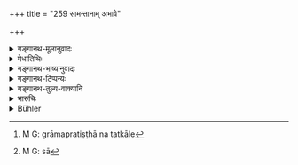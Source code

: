 +++
title = "259 सामन्तानाम् अभावे"

+++

<details><summary>गङ्गानथ-मूलानुवादः</summary>

In the absence of such original inhabitants of neighbouring villages as could be witnesses in regard to the boundary, the king may examine these (following) frequenters of forests also.—(259)
</details>

<details><summary>मेधातिथिः</summary>

**सामन्तानां मौलानाम्** इति विशेषणविशेष्यभावः स्तुत्यर्थः । ग्रामप्रतिष्ठानकाले[^१६९] भवा उत्पत्तिसहभुवो **मौला** उच्यन्ते । ते च **सामन्ता** नित्याः, नित्यसंनिहितत्वात् । तेषाम् अप्य् अभावः कथंचिद् उच्छन्नत्वात् । तदा का[^१७०] गतिः । तदा **इमान् अपि** वक्ष्यमाणान् पृच्छेत् । 


[^१७०]:
     M G: sā


[^१६९]:
     M G: grāmapratiṣṭhā na tatkāle

अथ वा **मौला** अनुभाविनः, **सामन्ता** व्याक्ख्याताः, व्यवहर्तव्याः । मौलानां पूर्वोक्तानाम् अभावे सामन्ताः प्रमाणम् । तदभावे **वनगोचरान् विनियुञ्जीत**[^१७१] निपुणतः पृच्छेत् ॥ ८.२५९ ॥
</details>

<details><summary>गङ्गानथ-भाष्यानुवादः</summary>

‘*Original inhabitants*’—The epithet has been added with a view to indicate their importance. Those persons who were living in the village at the time of its foundation, and who are co-eval with it, are called ‘original’; such inhabitants of the neighbouring villages remain on the spot constantly. There would be ‘absence’ of these, on account of their having become dispersed, for some reason or the other.

What is the remedy, if these are not available?

In that case the king shall question ‘*these*’—the persons going to be mentioned in the next verse.

Or, ‘*maulāḥ*’ may be taken to mean ‘experienced.’—‘*Sāmantāḥ*’ as explained above. And the meaning may he—‘In the absence of experienced people, ordinary neighbours may he regarded as reliable authority, and in the absence of these latter, the frequenters of forests should he carefully examined.’—(259)
</details>

<details><summary>गङ्गानथ-टिप्पन्यः</summary>

This verse is quoted in *Vivādaratnākara* (p. 209), which explains
‘*maulāḥ*’ as ‘persons who have lived in the village ever since it came
into existence,’—and ‘*anuyuñjīta*’ as ‘should question’;—in
*Parāśaramādhava* (Vyvahāra, p. 272);—in *Vyavahāra-Bālambhaṭṭī* (p.
790);—in *Kṛtyakalpataru* (111b);—and in *Vīramitrodaya* (Vyavahāra,
140b), which says that the foresters and others are to be asked only
when there are no such persons available as are cultivators of lands
lying near the disputed boundary.
</details>

<details><summary>गङ्गानथ-तुल्य-वाक्यानि</summary>

**(verses 8.253-264)**

See Comparative notes for [Verse
8.253].
</details>

<details><summary>भारुचिः</summary>

तदभावे तु वनगोचराः प्रमाणं स्युः ॥ ८.२५८ ॥
</details>

<details><summary>Bühler</summary>

259	On failure of neighbours (who are) original inhabitants (of the country and can be) witnesses with respect to the boundary, (the king) may hear the evidence even of the following inhabitants of the forest.
</details>
